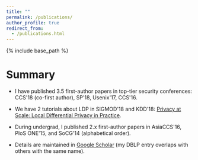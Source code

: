 ```yaml
---
title: ""
permalink: /publications/
author_profile: true
redirect_from: 
  - /publications.html
---
```


{% include base_path %}

Summary
======
* I have published 3.5 first-author papers in top-tier security conferences: CCS'18 (co-first author), SP'18, Usenix'17, CCS'16.

* We have 2 tutorials about LDP in SIGMOD'18 and KDD'18: [Privacy at Scale: Local Differential Privacy in Practice](https://sites.google.com/view/kdd2018-tutorial/home).

* During undergrad, I published 2.x first-author papers in AsiaCCS'16, PloS ONE'15, and SoCG'14 (alphabetical order).

* Details are maintained in [Google Scholar](https://scholar.google.com/citations?user=TkgyXGwAAAAJ&hl=en&oi=ao) (my DBLP entry overlaps with others with the same name).
